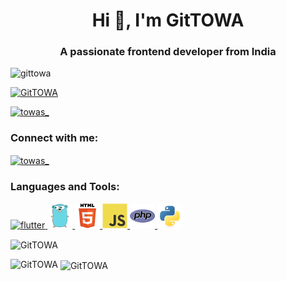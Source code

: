 <h1 align="center">Hi 👋, I'm GitTOWA</h1>
<h3 align="center">A passionate frontend developer from India</h3>

<p align="left"> <img src="https://komarev.com/ghpvc/?username=gittowa&label=Profile%20views&color=0e75b6&style=flat" alt="gittowa" /> </p>

<p align="left"> <a href="https://github.com/ryo-ma/github-profile-trophy"><img src="https://github-profile-trophy.vercel.app/?username=GitTOWA" alt="GitTOWA" /></a> </p>

<p align="left"> <a href="https://twitter.com/towas_" target="blank"><img src="https://img.shields.io/twitter/follow/towas_?logo=twitter&style=for-the-badge" alt="towas_" /></a> </p>

<h3 align="left">Connect with me:</h3>
<p align="left">
<a href="https://twitter.com/towas_" target="blank"><img align="center" src="https://raw.githubusercontent.com/rahuldkjain/github-profile-readme-generator/master/src/images/icons/Social/twitter.svg" alt="towas_" height="30" width="40" /></a>
</p>

<h3 align="left">Languages and Tools:</h3>
<p align="left"> <a href="https://flutter.dev" target="_blank" rel="noreferrer"> <img src="https://www.vectorlogo.zone/logos/flutterio/flutterio-icon.svg" alt="flutter" width="40" height="40"/> </a> <a href="https://golang.org" target="_blank" rel="noreferrer"> <img src="https://raw.githubusercontent.com/devicons/devicon/master/icons/go/go-original.svg" alt="go" width="40" height="40"/> </a> <a href="https://www.w3.org/html/" target="_blank" rel="noreferrer"> <img src="https://raw.githubusercontent.com/devicons/devicon/master/icons/html5/html5-original-wordmark.svg" alt="html5" width="40" height="40"/> </a> <a href="https://developer.mozilla.org/en-US/docs/Web/JavaScript" target="_blank" rel="noreferrer"> <img src="https://raw.githubusercontent.com/devicons/devicon/master/icons/javascript/javascript-original.svg" alt="javascript" width="40" height="40"/> </a> <a href="https://www.php.net" target="_blank" rel="noreferrer"> <img src="https://raw.githubusercontent.com/devicons/devicon/master/icons/php/php-original.svg" alt="php" width="40" height="40"/> </a> <a href="https://www.python.org" target="_blank" rel="noreferrer"> <img src="https://raw.githubusercontent.com/devicons/devicon/master/icons/python/python-original.svg" alt="python" width="40" height="40"/> </a> </p>

<p><img align="center" src="https://github-readme-streak-stats.herokuapp.com/?user=GitTOWA&" alt="GitTOWA" /></p>

<p><img align="left" src="https://github-readme-stats.vercel.app/api/top-langs?username=GitTOWA&show_icons=true&locale=en&layout=donut" alt="GitTOWA" /></p>

<p>&nbsp;<img align="center" src="https://github-readme-stats.vercel.app/api?username=GitTOWA&show_icons=true&locale=en" alt="GitTOWA" /></p>


